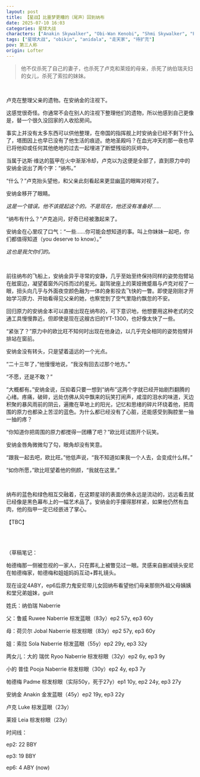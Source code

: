 ```yaml
---
layout: post
title: 【星战】比噩梦更糟的（尾声）回到纳布
date: 2025-07-10 16:03
categories: 星球大战
characters: ["Anakin Skywalker", "Obi-Wan Kenobi", "Shmi Skywalker", "Padmé Amidala", "Luke Skywalker", "Leia Organa"]
tags: ["星球大战", "obikin", "anidala", "走天家", "待扩充"]
pov: 第三人称
origin: Lofter
---
```


> 他不仅杀死了自己的妻子，也杀死了卢克和莱娅的母亲，杀死了纳伯瑞夫妇的女儿，杀死了索拉的妹妹。

<br>

卢克在整理父亲的遗物。在安纳金的注视下。

这感觉很奇怪。你通常不会在别人的注视下整理他们的遗物，所以他感到自己更像是，替一个很久没回家的人收拾房间。

事实上并没有太多东西可以供他整理，在帝国的指挥舰上时安纳金已经不剩下什么了，塔图因上也早已没有了他生活的痕迹。绝地圣殿吗？在血光冲天的那一夜也早已将他抑或任何其他绝地的过去一起埋进了断壁残垣的灰烬中。

当属于达斯·维达的盔甲在火中渐渐冷却，卢克以为这便是全部了，直到原力中的安纳金说出了两个字：“纳布。”

“什么？”卢克抬头望他，和父亲此刻看起来更显幽蓝的眼眸对视了。

安纳金移开了眼睛。

*这是一个错误。他不该提起这个的。不是现在，他还没有准备好……*

“纳布有什么？”卢克追问，好奇已经被激起来了。

安纳金在心里叹了口气：“一些……你可能会想知道的事。叫上你妹妹一起吧，你们都值得知道（you deserve to know）。”

*这也是我欠你们的。*

<br>

前往纳布的飞船上，安纳金异乎寻常的安静，几乎至始至终保持同样的姿势抱臂站在舷窗边，凝望着窗外闪烁而过的星光。副驾驶座上的莱娅微蹙眉与卢克对视了一眼，扭头向几乎与外面夜空颜色融为一体的身影投去飞快的一瞥。即使是刚刚才开始学习原力、开始看得见父亲的她，也察觉到了空气里隐约飘忽的不安。

回归原力的安纳金本可以直接出现在纳布的，可下意识地，他想要用这种老式的交通工具慢慢靠近。但即使是现在这艘古旧的YT-1300，也好像太快了一些。

“紧张了？”原力中的欧比旺不知何时出现在他身边，以几乎完全相同的姿势抱臂并排站在窗前。

安纳金没有转头，只是望着遥远的一个光点。

“二十三年了，”他慢慢地说，“我没有回去过那个地方。”

“不愿，还是不敢？”

“大概都有。”安纳金说，压抑着只要一想到“纳布”这两个字就已经开始剧烈翻腾的心绪。疼痛，破碎，远处仿佛从风中飘来的玩笑打闹声，咸湿的泪水的味道，天边积聚的暴风雨前的阴云，遍撒在草地上的阳光，记忆和思绪的碎片环绕着他，把周围的原力也都染上苦涩的蓝色。为什么都已经没有了心脏，还能感受到胸腔里一抽一抽的疼？

“你知道你把周围的原力都搅得一团糟了吧？”欧比旺试图开个玩笑。

安纳金唇角微微勾了勾，眼角却没有笑意。

“跟我一起去吧，欧比旺。”他低声说，“我不知道如果我一个人去，会变成什么样。”

“如你所愿，”欧比旺望着他的侧颜，“我就在这里。”

<br>

纳布的蓝色和绿色相互交融着，在这颗星球的表面仿佛永远是流动的，远远看去就已经像是黑色幕布上的一幅艺术品了。安纳金的手攥得那样紧，如果他仍然有血肉，他的指甲一定已经嵌进了掌心。

【TBC】

<br>

<br>

（草稿笔记：

帕德梅那一侧被忽视的一家人，只在葬礼上被瞥见过一眼。灵感来自删减镜头安尼在帕德梅家，帕德梅和姐姐妈妈互动+葬礼镜头。

现在设定4ABY，ep6后原力鬼安尼带儿女回纳布看望他们母亲那侧外祖父母姨姨和堂兄弟姐妹，guilt

姓氏：纳伯瑞 Naberrie

父：鲁威 Ruwee Naberrie 棕发蓝眼（83y）ep2 57y, ep3 60y

母：荷贝尔 Jobal Naberrie 棕发棕眼（83y）ep2 57y, ep3 60y

姐：索拉 Sola Naberrie 棕发蓝眼（55y）ep2 29y, ep3 32y

两女儿：大的 瑞优 Ryoo Naberrie 棕发棕眼（32y）ep2 6y, ep3 9y

小的 普佳 Pooja Naberrie 棕发棕眼（30y）ep2 4y, ep3 7y

帕德梅 Padme 棕发棕眼（实际50y，死于27y）ep1 10y, ep2 24y, ep3 27y

安纳金 Anakin 金发蓝眼（45y）ep2 19y, ep3 22y

卢克 Luke 棕发蓝眼（23y）

莱娅 Leia 棕发棕眼（23y）

时间线：

ep2: 22 BBY

ep3: 19 BBY

ep6: 4 ABY (now)
